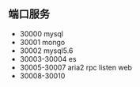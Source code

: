 ## 端口服务
- 30000 mysql
- 30001 mongo
- 30002 mysql5.6
- 30003-30004 es
- 30005-30007 aria2 rpc listen web
- 30008-30010